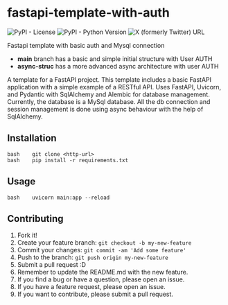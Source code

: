 # fastapi-template-with-auth
![PyPI - License](https://img.shields.io/pypi/l/Fastapi)
![PyPI - Python Version](https://img.shields.io/pypi/pyversions/fastapi)
![X (formerly Twitter) URL](https://img.shields.io/twitter/url?url=https%3A%2F%2Fx.com%2FArslanAfzalCh%3Fs%3D09)



 Fastapi template with basic auth and Mysql connection
- **main** branch has a basic and simple initial structure with User AUTH
- **async-struc** has a more advanced async architecture with user AUTH 


A template for a FastAPI project. This template includes a basic FastAPI application with a simple example of a RESTful API.
Uses FastAPI, Uvicorn, and Pydantic with SqlAlchemy and Alembic for database management. Currently, the database is a MySql database.
All the db connection and session management is done using async behaviour with the help of SqlAlchemy.

## Installation

    bash    git clone <http-url>
    bash    pip install -r requirements.txt

## Usage

    bash    uvicorn main:app --reload

## Contributing

1. Fork it!
2. Create your feature branch: `git checkout -b my-new-feature`
3. Commit your changes: `git commit -am 'Add some feature'`
4. Push to the branch: `git push origin my-new-feature`
5. Submit a pull request :D
6. Remember to update the README.md with the new feature.
7. If you find a bug or have a question, please open an issue.
8. If you have a feature request, please open an issue.
9. If you want to contribute, please submit a pull request.
